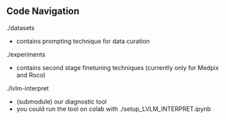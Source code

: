 ## Code Navigation

./datasets
  * contains prompting technique for data curation

./experiments
  * contains second stage finetuning techniques (currently only for Medpix and Roco)

./lvlm-interpret
  * (submodule) our diagnostic tool
  * you could run the tool on colab with ./setup_LVLM_INTERPRET.ipynb
